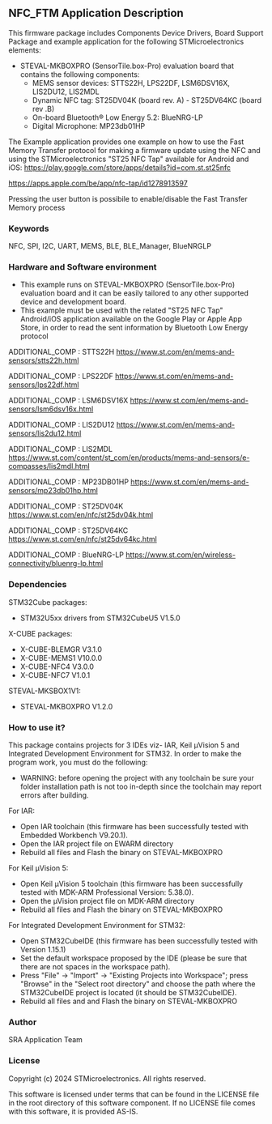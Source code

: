 ## <b>NFC_FTM Application Description</b>

This firmware package includes Components Device Drivers, Board Support Package and example application for the following STMicroelectronics elements:

  - STEVAL-MKBOXPRO (SensorTile.box-Pro) evaluation board that contains the following components:
      - MEMS sensor devices: STTS22H, LPS22DF, LSM6DSV16X, LIS2DU12, LIS2MDL
	  - Dynamic NFC tag: ST25DV04K (board rev. A) - ST25DV64KC (board rev .B)
	  - On-board Bluetooth® Low Energy 5.2: BlueNRG-LP
      - Digital Microphone: MP23db01HP 
 
The Example application provides one example on how to use the Fast Memory Transfer protocol for making a firmware update using the NFC 
and using the STMicroelectronics "ST25 NFC Tap" available for Android and iOS:
https://play.google.com/store/apps/details?id=com.st.st25nfc

https://apps.apple.com/be/app/nfc-tap/id1278913597

Pressing the user button is possibile to enable/disable the Fast Transfer Memory process

### <b>Keywords</b>

NFC, SPI, I2C, UART, MEMS, BLE, BLE_Manager, BlueNRGLP

### <b>Hardware and Software environment</b>

- This example runs on STEVAL-MKBOXPRO (SensorTile.box-Pro) evaluation board and it can be easily tailored to any other supported device and development board.
- This example must be used with the related "ST25 NFC Tap" Android/iOS application available on the Google Play or Apple App Store, in order to read the sent information by Bluetooth Low Energy protocol

ADDITIONAL_COMP : STTS22H https://www.st.com/en/mems-and-sensors/stts22h.html

ADDITIONAL_COMP : LPS22DF https://www.st.com/en/mems-and-sensors/lps22df.html

ADDITIONAL_COMP : LSM6DSV16X https://www.st.com/en/mems-and-sensors/lsm6dsv16x.html

ADDITIONAL_COMP : LIS2DU12 https://www.st.com/en/mems-and-sensors/lis2du12.html

ADDITIONAL_COMP : LIS2MDL https://www.st.com/content/st_com/en/products/mems-and-sensors/e-compasses/lis2mdl.html

ADDITIONAL_COMP : MP23DB01HP https://www.st.com/en/mems-and-sensors/mp23db01hp.html

ADDITIONAL_COMP : ST25DV04K https://www.st.com/en/nfc/st25dv04k.html

ADDITIONAL_COMP : ST25DV64KC https://www.st.com/en/nfc/st25dv64kc.html

ADDITIONAL_COMP : BlueNRG-LP https://www.st.com/en/wireless-connectivity/bluenrg-lp.html

### <b>Dependencies</b>

STM32Cube packages:

  - STM32U5xx drivers from STM32CubeU5 V1.5.0
  
X-CUBE packages:

  - X-CUBE-BLEMGR V3.1.0
  - X-CUBE-MEMS1 V10.0.0
  - X-CUBE-NFC4 V3.0.0
  - X-CUBE-NFC7 V1.0.1

STEVAL-MKSBOX1V1:

  - STEVAL-MKBOXPRO V1.2.0

### <b>How to use it?</b>

This package contains projects for 3 IDEs viz- IAR, Keil µVision 5 and Integrated Development Environment for STM32.
In order to make the  program work, you must do the following:

 - WARNING: before opening the project with any toolchain be sure your folder
   installation path is not too in-depth since the toolchain may report errors
   after building.

For IAR:

 - Open IAR toolchain (this firmware has been successfully tested with Embedded Workbench V9.20.1).
 - Open the IAR project file on EWARM directory
 - Rebuild all files and Flash the binary on STEVAL-MKBOXPRO

For Keil µVision 5:

 - Open Keil µVision 5 toolchain (this firmware has been successfully tested with MDK-ARM Professional Version: 5.38.0).
 - Open the µVision project file on MDK-ARM directory
 - Rebuild all files and Flash the binary on STEVAL-MKBOXPRO
		
For Integrated Development Environment for STM32:

 - Open STM32CubeIDE (this firmware has been successfully tested with Version 1.15.1)
 - Set the default workspace proposed by the IDE (please be sure that there are not spaces in the workspace path).
 - Press "File" -> "Import" -> "Existing Projects into Workspace"; press "Browse" in the "Select root directory" and choose the path where the STM32CubeIDE project is located (it should be STM32CubeIDE\).
 - Rebuild all files and and Flash the binary on STEVAL-MKBOXPRO
   
### <b>Author</b>

SRA Application Team

### <b>License</b>

Copyright (c) 2024 STMicroelectronics.
All rights reserved.

This software is licensed under terms that can be found in the LICENSE file
in the root directory of this software component.
If no LICENSE file comes with this software, it is provided AS-IS.
